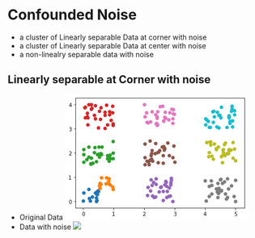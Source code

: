 # Confounded Noise
  - a cluster of Linearly separable Data at corner with noise 
  - a cluster of Linearly separable Data at center with noise
  - a non-linealry separable data with noise
## Linearly separable at Corner with noise 
  - Original Data
    ![](sep_data_cor.png)
  - Data with noise
    ![](sep_cor_noise.png)

